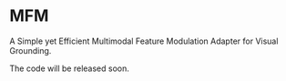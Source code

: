 # MFM
A Simple yet Efficient Multimodal Feature Modulation Adapter for Visual Grounding.

The code will be released soon.
